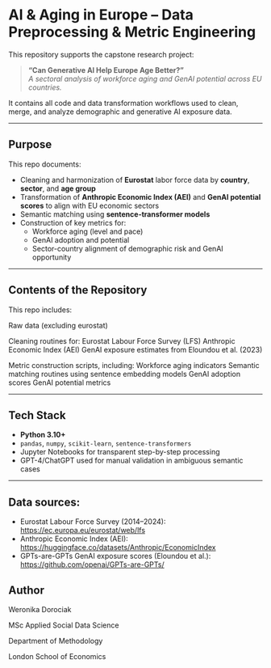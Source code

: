 # AI & Aging in Europe – Data Preprocessing & Metric Engineering

This repository supports the capstone research project:

> **“Can Generative AI Help Europe Age Better?”**  
> *A sectoral analysis of workforce aging and GenAI potential across EU countries.*

It contains all code and data transformation workflows used to clean, merge, and analyze demographic and generative AI exposure data.

---

## Purpose

This repo documents:

- Cleaning and harmonization of **Eurostat** labor force data by **country**, **sector**, and **age group**
- Transformation of **Anthropic Economic Index (AEI)** and **GenAI potential scores** to align with EU economic sectors
- Semantic matching using **sentence-transformer models**
- Construction of key metrics for:
  - Workforce aging (level and pace)
  - GenAI adoption and potential
  - Sector-country alignment of demographic risk and GenAI opportunity

---

## Contents of the Repository
This repo includes:

Raw data (excluding eurostat)

Cleaning routines for:
Eurostat Labour Force Survey (LFS)
Anthropic Economic Index (AEI)
GenAI exposure estimates from Eloundou et al. (2023)

Metric construction scripts, including:
Workforce aging indicators
Semantic matching routines using sentence embedding models
GenAI adoption scores
GenAI potential metrics

---

## Tech Stack

- **Python 3.10+**
- `pandas`, `numpy`, `scikit-learn`, `sentence-transformers`
- Jupyter Notebooks for transparent step-by-step processing
- GPT-4/ChatGPT used for manual validation in ambiguous semantic cases

---

## Data sources:
- Eurostat Labour Force Survey (2014–2024): https://ec.europa.eu/eurostat/web/lfs
- Anthropic Economic Index (AEI): https://huggingface.co/datasets/Anthropic/EconomicIndex
- GPTs-are-GPTs GenAI exposure scores (Eloundou et al.): https://github.com/openai/GPTs-are-GPTs/

## Author

Weronika Dorociak

MSc Applied Social Data Science

Department of Methodology

London School of Economics